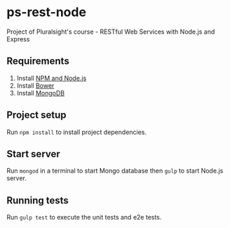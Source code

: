 # ps-rest-node
Project of Pluralsight's course - RESTful Web Services with Node.js and Express

## Requirements

1. Install [NPM and Node.js](https://nodejs.org/en/)
2. Install [Bower](https://bower.io/)
3. Install [MongoDB](https://www.mongodb.com/)

## Project setup

Run `npm install` to install project dependencies.

## Start server

Run `mongod` in a terminal to start Mongo database then `gulp` to start Node.js server.

## Running tests

Run `gulp test` to execute the unit tests and e2e tests.
